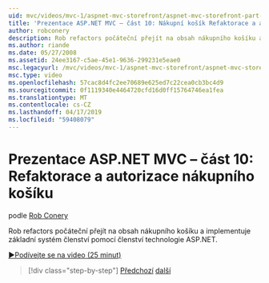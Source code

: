 ```yaml
---
uid: mvc/videos/mvc-1/aspnet-mvc-storefront/aspnet-mvc-storefront-part-10-shopping-cart-refactor-and-authorization
title: 'Prezentace ASP.NET MVC – část 10: Nákupní košík Refaktorace a autorizace | Dokumentace Microsoftu'
author: robconery
description: Rob refactors počáteční přejít na obsah nákupního košíku a implementuje základní systém členství pomocí členství technologie ASP.NET.
ms.author: riande
ms.date: 05/27/2008
ms.assetid: 24ee3167-c5ae-45e1-9636-299231e5eae0
msc.legacyurl: /mvc/videos/mvc-1/aspnet-mvc-storefront/aspnet-mvc-storefront-part-10-shopping-cart-refactor-and-authorization
msc.type: video
ms.openlocfilehash: 57cac8d4fc2ee70689e625ed7c22cea0cb3bc4d9
ms.sourcegitcommit: 0f1119340e4464720cfd16d0ff15764746ea1fea
ms.translationtype: MT
ms.contentlocale: cs-CZ
ms.lasthandoff: 04/17/2019
ms.locfileid: "59408079"
---
```

# <a name="aspnet-mvc-storefront-part-10-shopping-cart-refactor-and-authorization"></a>Prezentace ASP.NET MVC – část 10: Refaktorace a autorizace nákupního košíku

podle [Rob Conery](https://github.com/robconery)

Rob refactors počáteční přejít na obsah nákupního košíku a implementuje základní systém členství pomocí členství technologie ASP.NET.

[&#9654;Podívejte se na video (25 minut)](https://channel9.msdn.com/Blogs/ASP-NET-Site-Videos/aspnet-mvc-storefront-part-10-shopping-cart-refactor-and-authorization)

> [!div class="step-by-step"]
> [Předchozí](aspnet-mvc-storefront-part-9-the-shopping-cart.md)
> [další](aspnet-mvc-storefront-part-11-hooking-up-the-shopping-cart-and-using-components.md)

